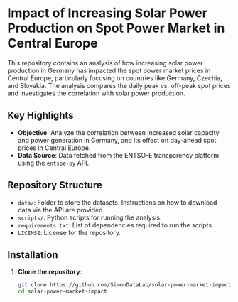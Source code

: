 # Impact of Increasing Solar Power Production on Spot Power Market in Central Europe

This repository contains an analysis of how increasing solar power production in Germany has impacted the spot power market prices in Central Europe, particularly focusing on countries like Germany, Czechia, and Slovakia. The analysis compares the daily peak vs. off-peak spot prices and investigates the correlation with solar power production. 

## Key Highlights

- **Objective**: Analyze the correlation between increased solar capacity and power generation in Germany, and its effect on day-ahead spot prices in Central Europe.
- **Data Source**: Data fetched from the ENTSO-E transparency platform using the `entsoe-py` API.

## Repository Structure

- `data/`: Folder to store the datasets. Instructions on how to download data via the API are provided.
- `scripts/`: Python scripts for running the analysis.
- `requirements.txt`: List of dependencies required to run the scripts.
- `LICENSE`: License for the repository.

## Installation

1. **Clone the repository**:
   ```bash
   git clone https://github.com/SimonDataLab/solar-power-market-impact.git
   cd solar-power-market-impact
